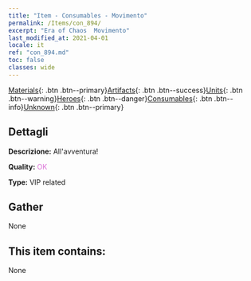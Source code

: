 ```yaml
---
title: "Item - Consumables - Movimento"
permalink: /Items/con_894/
excerpt: "Era of Chaos  Movimento"
last_modified_at: 2021-04-01
locale: it
ref: "con_894.md"
toc: false
classes: wide
---
```

 [Materials](/it/Items/){: .btn .btn--primary}[Artifacts](/it/Items/Artifacts/){: .btn .btn--success}[Units](/it/Items/Units/){: .btn .btn--warning}[Heroes](/it/Items/Heroes/){: .btn .btn--danger}[Consumables](/it/Items/Consumables/){: .btn .btn--info}[Unknown](/it/Items/Unknown/){: .btn .btn--primary}

## Dettagli
 **Descrizione:** All'avventura!

 **Quality:** <span style="color: #DA70D6">OK</span>

 **Type:** VIP related

## Gather

  None

## This item contains:

  None

